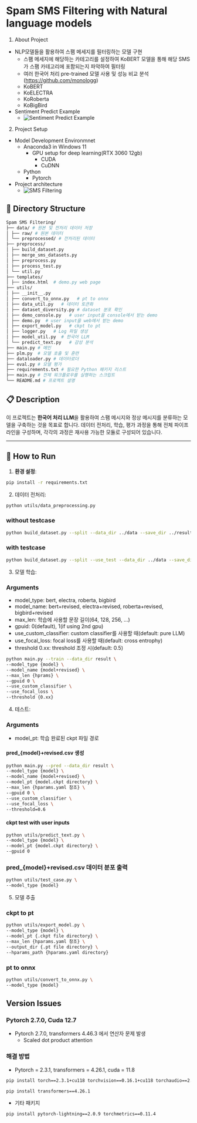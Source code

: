 # Spam SMS Filtering with Natural language models

1. About Project

- NLP모델들을 활용하여 스팸 메세지를 필터링하는 모델 구현
  - 스팸 메세지에 해당하는 카테고리를 설정하여 KoBERT 모델을 통해 해당 SMS가 스팸 카테고리에 포함되는지 파악하여 필터링
  - 여러 한국어 처리 pre-trained 모델 사용 및 성능 비교 분석(https://github.com/monologg)
  - KoBERT
  - KoELECTRA
  - KoRoberta
  - KoBigBird
- Sentiment Predict Example
  - ![Sentiment Predict Example](https://github.com/user-attachments/assets/094c3de1-eddc-4d16-b66e-29129824343b)

2. Project Setup

- Model Development Environmnet
  - Anaconda3 in Windows 11
    - GPU setup for deep learning(RTX 3060 12gb)
      - CUDA
      - CuDNN
  - Python
    - Pytorch
- Project architecture
  - ![SMS Filtering](https://github.com/user-attachments/assets/511bd687-edcf-4e68-bd1f-88dc86e59242)

## 📂 Directory Structure

```bash
Spam SMS Filtering/
├── data/ # 원본 및 전처리 데이터 저장
│ ├── raw/ # 원본 데이터
│ └── preprocessed/ # 전처리된 데이터
├── preprocess/
│ ├── build_dataset.py
│ ├── merge_sms_datasets.py
│ ├── preprocess.py
│ ├── process_test.py
│ └── util.py
├── templates/
│ ├── index.html  # demo.py web page
├── utils/
│ ├── __init__.py
│ ├── convert_to_onnx.py   # pt to onnx
│ ├── data_util.py   # 데이터 토큰화
│ ├── dataset_diversity.py # dataset 분포 확인
│ ├── demo_console.py   # user input을 console에서 받는 demo
│ ├── demo.py  # user input을 web에서 받는 demo
│ ├── export_model.py   # ckpt to pt
│ ├── logger.py   # Log 파일 생성
│ ├── model_util.py  # 한국어 LLM
│ └── predict_text.py   # 감성 분석
├── main.py # 메인
├── plm.py  # 모델 호출 및 훈련
├── dataloader.py # 데이터로더
├── eval.py # 모델 평가
├── requirements.txt # 필요한 Python 패키지 리스트
├── main.py # 전체 워크플로우를 실행하는 스크립트
└── README.md # 프로젝트 설명
```

## 📋 Description

이 프로젝트는 **한국어 처리 LLM**을 활용하여 스팸 메시지와 정상 메시지를 분류하는 모델을 구축하는 것을 목표로 합니다. 데이터 전처리, 학습, 평가 과정을 통해 전체 파이프라인을 구성하며, 각각의 과정은 재사용 가능한 모듈로 구성되어 있습니다.

---

## 🚀 How to Run

1. **환경 설정**:

```bash
pip install -r requirements.txt
```

2. 데이터 전처리:

```bash
python utils/data_preprocessing.py
```

### without testcase

```bash
python build_dataset.py --split --data_dir ../data --save_dir ../result
```

### with testcase

```bash
python build_dataset.py --split --use_test --data_dir ../data --save_dir ../result
```

3. 모델 학습:

### Arguments

- model_type: bert, electra, roberta, bigbird
- model_name: bert+revised, electra+revised, roberta+revised, bigbird+revised
- max_len: 학습에 사용할 문장 길이(64, 128, 256, ...)
- gpuid: 0(default), 1(if using 2nd gpu)
- use_custom_classifier: custom classifier를 사용할 때(default: pure LLM)
- use_focal_loss: focal loss를 사용할 때(default: cross entrophy)
- threshold 0.xx: threshold 조정 시(default: 0.5)

```bash
python main.py --train --data_dir result \
--model_type {model} \
--model_name {model+revised} \
--max_len {hprams} \
--gpuid 0 \
--use_custom_classifier \
--use_focal_loss \
--threshold {0.xx}
```

4. 테스트:

### Arguments

- model_pt: 학습 완료된 ckpt 파일 경로

#### pred\_{model}+revised.csv 생성

```bash
python main.py --pred --data_dir result \
--model_type {model} \
--model_name {model+revised} \
--model_pt {model.ckpt directory} \
--max_len {hparams.yaml 참조} \
--gpuid 0 \
--use_custom_classifier \
--use_focal_loss \
--threshold=0.6
```

#### ckpt test with user inputs

```bash
python utils/predict_text.py \
--model_type {model} \
--model_pt {model.ckpt directory} \
--gpuid 0
```

### pred\_{model}+revised.csv 데이터 분포 출력

```bash
python utils/test_case.py \
--model_type {model}
```

5. 모델 추출

### ckpt to pt

```bash
python utils/export_model.py \
--model_type {model} \
--model_pt {.ckpt file directory} \
--max_len {hparams.yaml 참조} \
--output_dir {.pt file directory} \
--hparams_path {hparams.yaml directory}
```

### pt to onnx

```bash
python utils/convert_to_onnx.py \
--model_type {model}
```

## Version Issues

### Pytorch 2.7.0, Cuda 12.7

- Pytorch 2.7.0, transformers 4.46.3 에서 연산자 문제 발생
  - Scaled dot product attention

### 해결 방법

- Pytorch = 2.3.1, transformers = 4.26.1, cuda = 11.8

```bash
pip install torch==2.3.1+cu118 torchvision==0.16.1+cu118 torchaudio==2.3.1 --index-url https://download.pytorch.org/whl/cu118
```

```bash
pip install transformers==4.26.1

```

- 기타 패키지

```bash
pip install pytorch-lightning==2.0.9 torchmetrics==0.11.4
```
